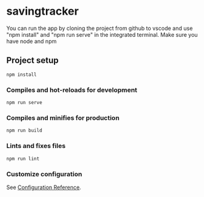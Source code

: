 # savingtracker
You can run the app by cloning the project from github to vscode and use "npm install" and "npm run serve" in the integrated terminal. Make sure you have node and npm

## Project setup
```
npm install
```

### Compiles and hot-reloads for development
```
npm run serve
```

### Compiles and minifies for production
```
npm run build
```

### Lints and fixes files
```
npm run lint
```

### Customize configuration
See [Configuration Reference](https://cli.vuejs.org/config/).
